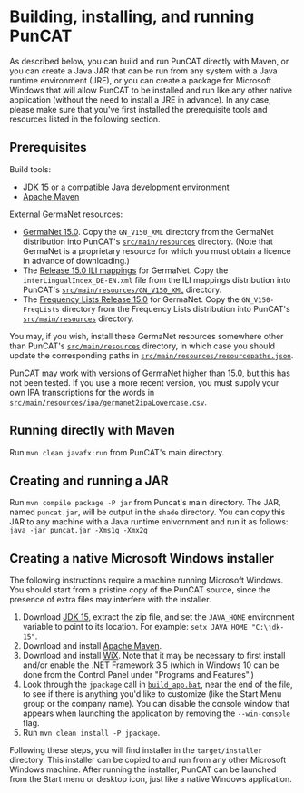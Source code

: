 # Building, installing, and running PunCAT

As described below, you can build and run PunCAT directly with Maven,
or you can create a Java JAR that can be run from any system with a
Java runtime environment (JRE), or you can create a package for
Microsoft Windows that will allow PunCAT to be installed and run like
any other native application (without the need to install a JRE in
advance).  In any case, please make sure that you've first installed
the prerequisite tools and resources listed in the following section.

## Prerequisites

Build tools:

- [JDK 15](https://openjdk.java.net/projects/jdk/15/) or a compatible
  Java development environment
- [Apache Maven](https://maven.apache.org/)

External GermaNet resources:

- [GermaNet 15.0](http://www.sfs.uni-tuebingen.de/GermaNet/).  Copy
  the `GN_V150_XML` directory from the GermaNet distribution into
  PunCAT's [`src/main/resources`](src/main/resources) directory.
  (Note that GermaNet is a proprietary resource for which you must
  obtain a licence in advance of downloading.)
- The [Release 15.0 ILI
  mappings](https://uni-tuebingen.de/en/faculties/faculty-of-humanities/departments/modern-languages/department-of-linguistics/chairs/general-and-computational-linguistics/ressources/lexica/germanet/description/interlingual-index/)
  for GermaNet.  Copy the `interLingualIndex_DE-EN.xml` file from the
  ILI mappings distribution into PunCAT's
  [`src/main/resources/GN_V150_XML`](src/main/resources/GN_V150_XML)
  directory.
- The [Frequency Lists Release
  15.0](https://uni-tuebingen.de/en/faculties/faculty-of-humanities/departments/modern-languages/department-of-linguistics/chairs/general-and-computational-linguistics/ressources/lexica/germanet/applications-tools/)
  for GermaNet.  Copy the `GN_V150-FreqLists` directory from the
  Frequency Lists distribution into PunCAT's
  [`src/main/resources`](src/main/resources) directory.

You may, if you wish, install these GermaNet resources somewhere other
than PunCAT's [`src/main/resources`](src/main/resources) directory, in
which case you should update the corresponding paths in
[`src/main/resources/resourcepaths.json`](src/main/resources/resourcepaths.json).

PunCAT may work with versions of GermaNet higher than 15.0, but this
has not been tested.  If you use a more recent version, you must
supply your own IPA transcriptions for the words in
[`src/main/resources/ipa/germanet2ipaLowercase.csv`](src/main/resources/ipa/germanet2ipaLowercase.csv).

## Running directly with Maven

Run `mvn clean javafx:run` from PunCAT's main directory.

## Creating and running a JAR

Run `mvn compile package -P jar` from Puncat's main directory.  The
JAR, named `puncat.jar`, will be output in the `shade` directory.  You
can copy this JAR to any machine with a Java runtime enivornment and
run it as follows: `java -jar puncat.jar -Xms1g -Xmx2g`

## Creating a native Microsoft Windows installer

The following instructions require a machine running Microsoft
Windows.  You should start from a pristine copy of the PunCAT source,
since the presence of extra files may interfere with the installer.

1. Download [JDK 15](https://jdk.java.net/15/), extract the zip file,
   and set the `JAVA_HOME` environment variable to point to its
   location. For example: `setx JAVA_HOME "C:\jdk-15"`.
2. Download and install [Apache Maven](https://maven.apache.org/).
3. Download and install [WiX](https://wixtoolset.org/releases/).  Note
   that it may be necessary to first install and/or enable the .NET
   Framework 3.5 (which in Windows 10 can be done from the Control
   Panel under "Programs and Features".)
4. Look through the `jpackage` call in
   [`build_app.bat`](build_app.bat), near the end of the file, to see
   if there is anything you'd like to customize (like the Start Menu
   group or the company name). You can disable the console window that
   appears when launching the application by removing the
   `--win-console` flag.
5. Run `mvn clean install -P jpackage`.

Following these steps, you will find installer in the
`target/installer` directory.  This installer can be copied to and run
from any other Microsoft Windows machine.  After running the
installer, PunCAT can be launched from the Start menu or desktop icon,
just like a native Windows application.

